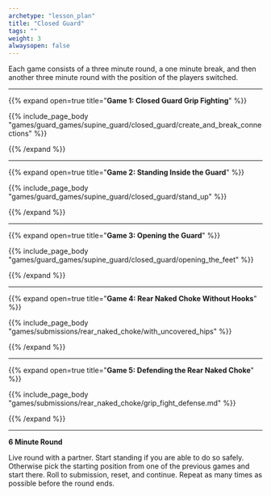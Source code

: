 ```yaml
--- 
archetype: "lesson_plan" 
title: "Closed Guard"
tags: ""
weight: 3
alwaysopen: false 
---
```




Each game consists of a three minute round, a one minute break, and then another three minute round with the position of the players switched. 

---
{{% expand open=true title="**Game 1: Closed Guard Grip Fighting**" %}}

{{% include_page_body "games/guard_games/supine_guard/closed_guard/create_and_break_connections" %}}

{{% /expand %}}

---
{{% expand open=true title="**Game 2: Standing Inside the Guard**" %}}

{{% include_page_body "games/guard_games/supine_guard/closed_guard/stand_up" %}}

{{% /expand %}}

---
{{% expand open=true title="**Game 3: Opening the Guard**" %}}

{{% include_page_body "games/guard_games/supine_guard/closed_guard/opening_the_feet" %}}

{{% /expand %}}

---
{{% expand open=true title="**Game 4: Rear Naked Choke Without Hooks**" %}}

{{% include_page_body "games/submissions/rear_naked_choke/with_uncovered_hips" %}}

{{% /expand %}}

---
{{% expand open=true title="**Game 5: Defending the Rear Naked Choke**" %}}


{{% include_page_body "games/submissions/rear_naked_choke/grip_fight_defense.md" %}}

{{% /expand %}}

---
**6 Minute Round**

Live round with a partner. Start standing if you are able to do so safely. Otherwise pick the starting position from one of the previous games and start there. Roll to submission, reset, and continue. Repeat as many times as possible before the round ends. 



